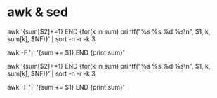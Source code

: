 # awk & sed

awk '{sum[$2]+=1} END {for(k in sum) printf("%s %s %d %s\n", $1, k, sum[k], $NF)}' | sort -n -r -k 3

awk -F '|' '{sum += $1} END {print sum}'

awk '{sum[$2]+=1} END {for(k in sum) printf("%s %s %d %s\n", $1, k, sum[k], $NF)}' | sort -n -r -k 3

awk -F '|' '{sum += $1} END {print sum}'
